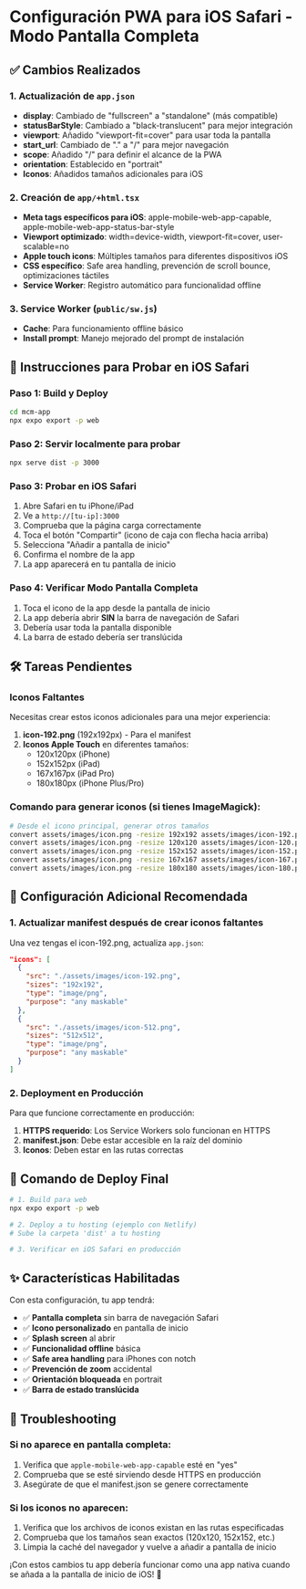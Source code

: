 # Configuración PWA para iOS Safari - Modo Pantalla Completa

## ✅ Cambios Realizados

### 1. Actualización de `app.json`
- **display**: Cambiado de "fullscreen" a "standalone" (más compatible)
- **statusBarStyle**: Cambiado a "black-translucent" para mejor integración
- **viewport**: Añadido "viewport-fit=cover" para usar toda la pantalla
- **start_url**: Cambiado de "." a "/" para mejor navegación
- **scope**: Añadido "/" para definir el alcance de la PWA
- **orientation**: Establecido en "portrait"
- **Iconos**: Añadidos tamaños adicionales para iOS

### 2. Creación de `app/+html.tsx`
- **Meta tags específicos para iOS**: apple-mobile-web-app-capable, apple-mobile-web-app-status-bar-style
- **Viewport optimizado**: width=device-width, viewport-fit=cover, user-scalable=no
- **Apple touch icons**: Múltiples tamaños para diferentes dispositivos iOS
- **CSS específico**: Safe area handling, prevención de scroll bounce, optimizaciones táctiles
- **Service Worker**: Registro automático para funcionalidad offline

### 3. Service Worker (`public/sw.js`)
- **Cache**: Para funcionamiento offline básico
- **Install prompt**: Manejo mejorado del prompt de instalación

## 📱 Instrucciones para Probar en iOS Safari

### Paso 1: Build y Deploy
```bash
cd mcm-app
npx expo export -p web
```

### Paso 2: Servir localmente para probar
```bash
npx serve dist -p 3000
```

### Paso 3: Probar en iOS Safari
1. Abre Safari en tu iPhone/iPad
2. Ve a `http://[tu-ip]:3000` 
3. Comprueba que la página carga correctamente
4. Toca el botón "Compartir" (icono de caja con flecha hacia arriba)
5. Selecciona "Añadir a pantalla de inicio"
6. Confirma el nombre de la app
7. La app aparecerá en tu pantalla de inicio

### Paso 4: Verificar Modo Pantalla Completa
1. Toca el icono de la app desde la pantalla de inicio
2. La app debería abrir **SIN** la barra de navegación de Safari
3. Debería usar toda la pantalla disponible
4. La barra de estado debería ser translúcida

## 🛠️ Tareas Pendientes

### Iconos Faltantes
Necesitas crear estos iconos adicionales para una mejor experiencia:

1. **icon-192.png** (192x192px) - Para el manifest
2. **Iconos Apple Touch** en diferentes tamaños:
   - 120x120px (iPhone)
   - 152x152px (iPad)
   - 167x167px (iPad Pro)
   - 180x180px (iPhone Plus/Pro)

### Comando para generar iconos (si tienes ImageMagick):
```bash
# Desde el icono principal, generar otros tamaños
convert assets/images/icon.png -resize 192x192 assets/images/icon-192.png
convert assets/images/icon.png -resize 120x120 assets/images/icon-120.png
convert assets/images/icon.png -resize 152x152 assets/images/icon-152.png
convert assets/images/icon.png -resize 167x167 assets/images/icon-167.png
convert assets/images/icon.png -resize 180x180 assets/images/icon-180.png
```

## 🔧 Configuración Adicional Recomendada

### 1. Actualizar manifest después de crear iconos faltantes
Una vez tengas el icon-192.png, actualiza `app.json`:

```json
"icons": [
  {
    "src": "./assets/images/icon-192.png",
    "sizes": "192x192",
    "type": "image/png",
    "purpose": "any maskable"
  },
  {
    "src": "./assets/images/icon-512.png",
    "sizes": "512x512", 
    "type": "image/png",
    "purpose": "any maskable"
  }
]
```

### 2. Deployment en Producción
Para que funcione correctamente en producción:

1. **HTTPS requerido**: Los Service Workers solo funcionan en HTTPS
2. **manifest.json**: Debe estar accesible en la raíz del dominio
3. **Iconos**: Deben estar en las rutas correctas

## 🚀 Comando de Deploy Final

```bash
# 1. Build para web
npx expo export -p web

# 2. Deploy a tu hosting (ejemplo con Netlify)
# Sube la carpeta 'dist' a tu hosting

# 3. Verificar en iOS Safari en producción
```

## ✨ Características Habilitadas

Con esta configuración, tu app tendrá:

- ✅ **Pantalla completa** sin barra de navegación Safari
- ✅ **Icono personalizado** en pantalla de inicio  
- ✅ **Splash screen** al abrir
- ✅ **Funcionalidad offline** básica
- ✅ **Safe area handling** para iPhones con notch
- ✅ **Prevención de zoom** accidental
- ✅ **Orientación bloqueada** en portrait
- ✅ **Barra de estado translúcida**

## 🐛 Troubleshooting

### Si no aparece en pantalla completa:
1. Verifica que `apple-mobile-web-app-capable` esté en "yes"
2. Comprueba que se esté sirviendo desde HTTPS en producción
3. Asegúrate de que el manifest.json se genere correctamente

### Si los iconos no aparecen:
1. Verifica que los archivos de iconos existan en las rutas especificadas
2. Comprueba que los tamaños sean exactos (120x120, 152x152, etc.)
3. Limpia la caché del navegador y vuelve a añadir a pantalla de inicio

¡Con estos cambios tu app debería funcionar como una app nativa cuando se añada a la pantalla de inicio de iOS! 🎉
